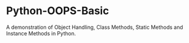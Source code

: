 # Python-OOPS-Basic
A demonstration of Object Handling, Class Methods, Static Methods and Instance Methods in Python.
